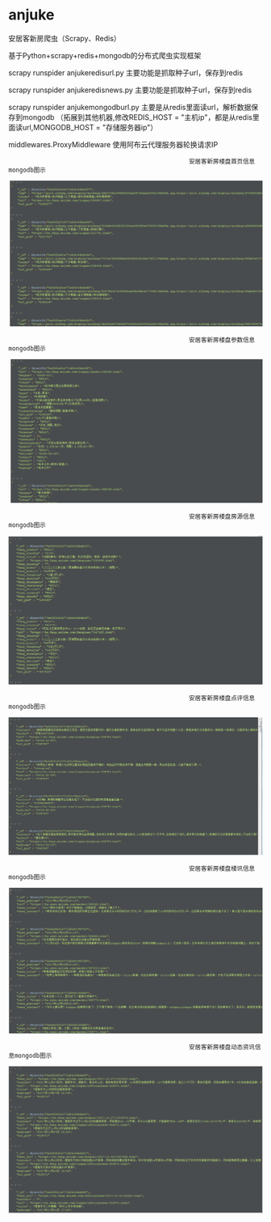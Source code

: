 # anjuke
安居客新房爬虫（Scrapy、Redis）

基于Python+scrapy+redis+mongodb的分布式爬虫实现框架

scrapy runspider anjukeredisurl.py  主要功能是抓取种子url，保存到redis

scrapy runspider anjukeredisnews.py 主要功能是抓取种子url，保存到redis

scrapy runspider anjukemongodburl.py  主要是从redis里面读url，解析数据保存到mongodb （拓展到其他机器,修改REDIS_HOST = "主机ip"，都是从redis里面读url,MONGODB_HOST = "存储服务器ip"）

middlewares.ProxyMiddleware  使用阿布云代理服务器轮换请求IP 


                                                      安居客新房楼盘首页信息mongodb图示
![安居客新房楼盘首页信息](https://github.com/renqian520/anjuke/blob/master/%E5%AE%89%E5%B1%85%E5%AE%A2%E6%96%B0%E6%88%BF%E6%A5%BC%E7%9B%98%E9%A6%96%E9%A1%B5%E4%BF%A1%E6%81%AF.jpg)                                             

                                                      安居客新房楼盘参数信息mongodb图示
![安居客新房楼盘参数信息](https://github.com/renqian520/anjuke/blob/master/%E5%AE%89%E5%B1%85%E5%AE%A2%E6%96%B0%E6%88%BF%E6%A5%BC%E7%9B%98%E5%8F%82%E6%95%B0%E4%BF%A1%E6%81%AF.jpg)

                                                      安居客新房楼盘房源信息mongodb图示
![安居客新房楼盘房源信息](https://github.com/renqian520/anjuke/blob/master/%E5%AE%89%E5%B1%85%E5%AE%A2%E6%96%B0%E6%88%BF%E6%A5%BC%E7%9B%98%E6%88%BF%E6%BA%90%E4%BF%A1%E6%81%AF.jpg)

                                                      安居客新房楼盘点评信息mongodb图示
![安居客新房楼盘点评信息](https://github.com/renqian520/anjuke/blob/master/%E5%AE%89%E5%B1%85%E5%AE%A2%E6%96%B0%E6%88%BF%E6%A5%BC%E7%9B%98%E7%82%B9%E8%AF%84%E4%BF%A1%E6%81%AF.jpg)

                                                      安居客新房楼盘楼讯信息mongodb图示
![安居客新房楼盘楼讯信息](https://github.com/renqian520/anjuke/blob/master/%E5%AE%89%E5%B1%85%E5%AE%A2%E6%96%B0%E6%88%BF%E6%A5%BC%E7%9B%98%E6%A5%BC%E8%AE%AF%E4%BF%A1%E6%81%AF.jpg)

                                                      安居客新房楼盘动态资讯信息mongodb图示
![安居客新房楼盘动态资讯信息](https://github.com/renqian520/anjuke/blob/master/%E5%AE%89%E5%B1%85%E5%AE%A2%E6%96%B0%E6%88%BF%E6%A5%BC%E7%9B%98%E5%8A%A8%E6%80%81%E8%B5%84%E8%AE%AF%E4%BF%A1%E6%81%AF.jpg)
